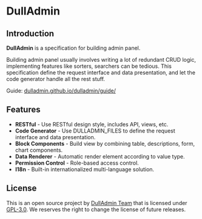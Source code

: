 # DullAdmin

## Introduction

**DullAdmin** is a specification for building admin panel.

Building admin panel usually involves writing a lot of redundant CRUD logic, implementing features
like sorters, searchers can be tedious. This specification define the request interface and data
presentation, and let the code generator handle all the rest stuff.

Guide: [dulladmin.github.io/dulladmin/guide/](https://dulladmin.github.io/dulladmin/guide/)

## Features

- **RESTful** - Use RESTful design style, includes API, views, etc.
- **Code Generator** - Use DULLADMIN_FILES to define the request interface and data presentation.
- **Block Components** - Build view by combining table, descriptions, form, chart components.
- **Data Renderer** - Automatic render element according to value type.
- **Permission Control** - Role-based access control.
- **I18n** - Built-in internationalized multi-language solution.

## License

This is an open source project by [DullAdmin Team](https://github.com/dulladmin) that is licensed
under [GPL-3.0](./LICENSE). We reserves the right to change the license of future releases.
